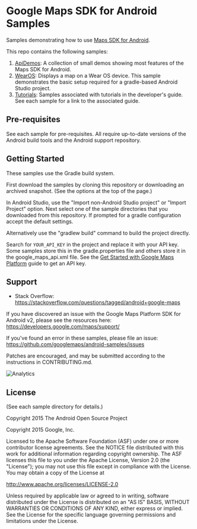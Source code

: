Google Maps SDK for Android Samples
===================================

Samples demonstrating how to use
[Maps SDK for Android](https://developers.google.com/maps/documentation/android/).

This repo contains the following samples:

1. [ApiDemos](ApiDemos): A collection of small demos showing most features of the Maps SDK for Android.
1. [WearOS](WearOS):
Displays a map on a Wear OS device. This sample demonstrates the basic
setup required for a gradle-based Android Studio project.
1. [Tutorials](https://github.com/googlemaps/android-samples/tree/master/tutorials): Samples
associated with tutorials in the developer's guide. See each sample for a link to the associated
guide.


Pre-requisites
--------------

See each sample for pre-requisites.
All require up-to-date versions of the Android build tools and the Android support repository.

Getting Started
---------------

These samples use the Gradle build system.

First download the samples by cloning this repository or downloading an archived
snapshot. (See the options at the top of the page.)

In Android Studio, use the "Import non-Android Studio project" or
"Import Project" option. Next select one of the sample directories that you downloaded from this
repository.
If prompted for a gradle configuration accept the default settings.

Alternatively use the "gradlew build" command to build the project directly.

Search for `YOUR_API_KEY` in the project and replace it with your API key.
Some samples store this in the gradle.properties file and others store it in the google_maps_api.xml file.
See the [Get Started with Google Maps Platform](https://developers.google.com/maps/gmp-get-started) 
guide to get an API key.

Support
-------

- Stack Overflow: https://stackoverflow.com/questions/tagged/android+google-maps

If you have discovered an issue with the Google Maps Platform SDK for Android v2, please see
the resources here: https://developers.google.com/maps/support/

If you've found an error in these samples, please file an issue:
https://github.com/googlemaps/android-samples/issues

Patches are encouraged, and may be submitted according to the instructions in
CONTRIBUTING.md.

![Analytics](https://maps-ga-beacon.appspot.com/UA-12846745-20/android-samples/readme?pixel)

License
-------
(See each sample directory for details.)

Copyright 2015 The Android Open Source Project

Copyright 2015 Google, Inc.

Licensed to the Apache Software Foundation (ASF) under one or more contributor
license agreements.  See the NOTICE file distributed with this work for
additional information regarding copyright ownership.  The ASF licenses this
file to you under the Apache License, Version 2.0 (the "License"); you may not
use this file except in compliance with the License.  You may obtain a copy of
the License at

  http://www.apache.org/licenses/LICENSE-2.0

Unless required by applicable law or agreed to in writing, software
distributed under the License is distributed on an "AS IS" BASIS, WITHOUT
WARRANTIES OR CONDITIONS OF ANY KIND, either express or implied.  See the
License for the specific language governing permissions and limitations under
the License.
